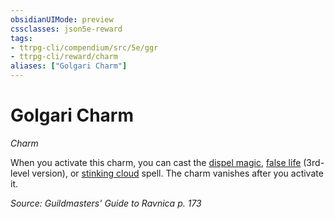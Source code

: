 ```yaml
---
obsidianUIMode: preview
cssclasses: json5e-reward
tags:
- ttrpg-cli/compendium/src/5e/ggr
- ttrpg-cli/reward/charm
aliases: ["Golgari Charm"]
---
```

# Golgari Charm
*Charm*  

When you activate this charm, you can cast the [dispel magic](3-Mechanics/CLI/spells/dispel-magic.md), [false life](3-Mechanics/CLI/spells/false-life.md) (3rd-level version), or [stinking cloud](3-Mechanics/CLI/spells/stinking-cloud.md) spell. The charm vanishes after you activate it.

*Source: Guildmasters' Guide to Ravnica p. 173*